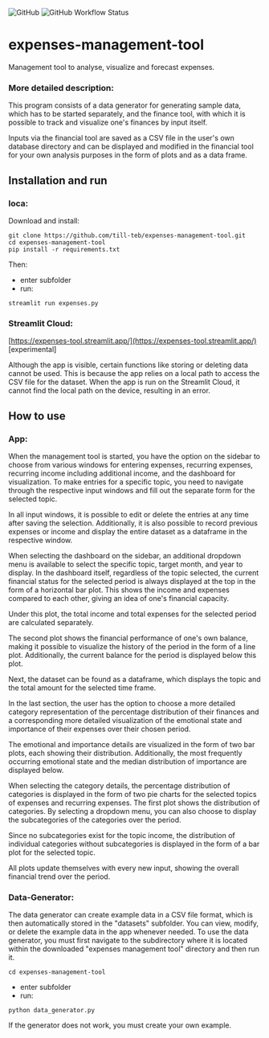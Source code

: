 ![GitHub](https://img.shields.io/github/license/till-teb/expenses-management-tool)
![GitHub Workflow Status](https://img.shields.io/github/actions/workflow/status/till-teb/expenses-management-tool/main.yml)

# expenses-management-tool
Management tool to analyse, visualize and forecast expenses.

### More detailed description:

This program consists of a data generator for generating sample data, which has to be started separately, and the finance tool, with which it is possible to track and visualize one's finances by input itself.

Inputs via the financial tool are saved as a CSV file in the user's own database directory and can be displayed and modified in the financial tool for your own analysis purposes in the form of plots and as a data frame.

## Installation and run

### loca:
Download and install:   
```
git clone https://github.com/till-teb/expenses-management-tool.git  
cd expenses-management-tool  
pip install -r requirements.txt  
```

Then:  
- enter subfolder  
- run:   
```
streamlit run expenses.py  
```

### Streamlit Cloud:

[https://expenses-tool.streamlit.app/](https://expenses-tool.streamlit.app/) [experimental]  

Although the app is visible, certain functions like storing or deleting data cannot be used. This is because the app relies on a local path to access the CSV file for the dataset. When the app is run on the Streamlit Cloud, it cannot find the local path on the device, resulting in an error.

## How to use
### App:
When the management tool is started, you have the option on the sidebar to choose from various windows for entering expenses, recurring expenses, recurring income including additional income, and the dashboard for visualization. To make entries for a specific topic, you need to navigate through the respective input windows and fill out the separate form for the selected topic.

In all input windows, it is possible to edit or delete the entries at any time after saving the selection. Additionally, it is also possible to record previous expenses or income and display the entire dataset as a dataframe in the respective window.

When selecting the dashboard on the sidebar, an additional dropdown menu is available to select the specific topic, target month, and year to display. In the dashboard itself, regardless of the topic selected, the current financial status for the selected period is always displayed at the top in the form of a horizontal bar plot. This shows the income and expenses compared to each other, giving an idea of one's financial capacity.

Under this plot, the total income and total expenses for the selected period are calculated separately.

The second plot shows the financial performance of one's own balance, making it possible to visualize the history of the period in the form of a line plot. Additionally, the current balance for the period is displayed below this plot.

Next, the dataset can be found as a dataframe, which displays the topic and the total amount for the selected time frame.

In the last section, the user has the option to choose a more detailed category representation of the percentage distribution of their finances and a corresponding more detailed visualization of the emotional state and importance of their expenses over their chosen period.

The emotional and importance details are visualized in the form of two bar plots, each showing their distribution. Additionally, the most frequently occurring emotional state and the median distribution of importance are displayed below.

When selecting the category details, the percentage distribution of categories is displayed in the form of two pie charts for the selected topics of expenses and recurring expenses. The first plot shows the distribution of categories. By selecting a dropdown menu, you can also choose to display the subcategories of the categories over the period.

Since no subcategories exist for the topic income, the distribution of individual categories without subcategories is displayed in the form of a bar plot for the selected topic.

All plots update themselves with every new input, showing the overall financial trend over the period.

### Data-Generator:

The data generator can create example data in a CSV file format, which is then automatically stored in the "datasets" subfolder. You can view, modify, or delete the example data in the app whenever needed.
To use the data generator, you must first navigate to the subdirectory where it is located within the downloaded "expenses management tool" directory and then run it.

```
cd expenses-management-tool
```
- enter subfolder  
- run:   

```
python data_generator.py
```

If the generator does not work, you must create your own example.
